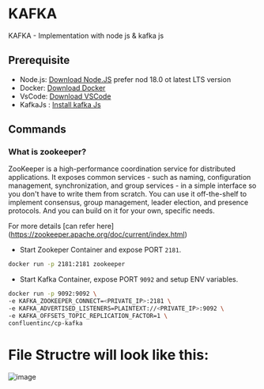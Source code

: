 # KAFKA
KAFKA - Implementation with node js & kafka js

## Prerequisite

  - Node.js: [Download Node.JS](https://nodejs.org/en)  prefer nod 18.0 ot latest LTS version
  - Docker: [Download Docker](https://www.docker.com)
  - VsCode: [Download VSCode](https://code.visualstudio.com)
  - KafkaJs : [Install kafka Js](https://kafka.js.org/)

## Commands

### What is zookeeper?

ZooKeeper is a high-performance coordination service for distributed applications. It exposes common services - such as naming, configuration management, synchronization, and group services - in a simple interface so you don't have to write them from scratch. You can use it off-the-shelf to implement consensus, group management, leader election, and presence protocols. And you can build on it for your own, specific needs.

For more details [can refer here] (https://zookeeper.apache.org/doc/current/index.html)

- Start Zookeper Container and expose PORT `2181`.
```bash
docker run -p 2181:2181 zookeeper
```
- Start Kafka Container, expose PORT `9092` and setup ENV variables.
```bash
docker run -p 9092:9092 \
-e KAFKA_ZOOKEEPER_CONNECT=<PRIVATE_IP>:2181 \
-e KAFKA_ADVERTISED_LISTENERS=PLAINTEXT://<PRIVATE_IP>:9092 \
-e KAFKA_OFFSETS_TOPIC_REPLICATION_FACTOR=1 \
confluentinc/cp-kafka
```

# File Structre will look like this:

![image](https://github.com/TravelXML/KAFKA/assets/8361967/a07c9f9e-69b9-42d6-a2e6-787364608247)
